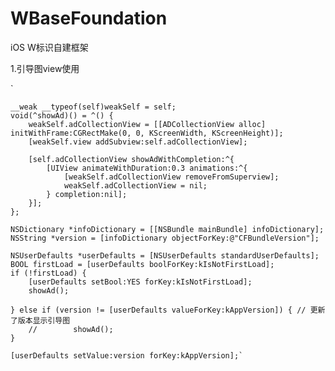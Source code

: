 # WBaseFoundation
iOS W标识自建框架

1.引导图view使用

`
    
    __weak __typeof(self)weakSelf = self;
    void(^showAd)() = ^() {
        weakSelf.adCollectionView = [[ADCollectionView alloc] initWithFrame:CGRectMake(0, 0, KScreenWidth, KScreenHeight)];
        [weakSelf.view addSubview:self.adCollectionView];
        
        [self.adCollectionView showAdWithCompletion:^{
            [UIView animateWithDuration:0.3 animations:^{
                [weakSelf.adCollectionView removeFromSuperview];
                weakSelf.adCollectionView = nil;
            } completion:nil];
        }];
    };
    
    NSDictionary *infoDictionary = [[NSBundle mainBundle] infoDictionary];
    NSString *version = [infoDictionary objectForKey:@"CFBundleVersion"];
    
    NSUserDefaults *userDefaults = [NSUserDefaults standardUserDefaults];
    BOOL firstLoad = [userDefaults boolForKey:kIsNotFirstLoad];
    if (!firstLoad) {
        [userDefaults setBool:YES forKey:kIsNotFirstLoad];
        showAd();
        
    } else if (version != [userDefaults valueForKey:kAppVersion]) { // 更新了版本显示引导图
        //        showAd();
    }
    
    [userDefaults setValue:version forKey:kAppVersion];`

